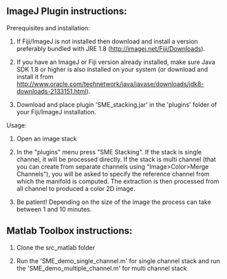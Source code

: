 ## ImageJ Plugin instructions:

Prerequisites and installation:

1. If Fiji/ImageJ is not installed then download and install a version preferably bundled with JRE 1.8 (http://imagej.net/Fiji/Downloads). 

2. If you have an ImageJ or Fiji version already installed, make sure Java SDK 1.8 or higher is also installed on your system (or download and install it from http://www.oracle.com/technetwork/java/javase/downloads/jdk8-downloads-2133151.html).

3. Download and place plugin 'SME_stacking.jar' in the 'plugins' folder of your Fiji/ImageJ installation.

Usage:

1. Open an image stack

2. In the "plugins" menu press "SME Stacking". If the stack is single channel, it will be processed directly. If the stack is multi channel (that you can create from separate channels using "Image>Color>Merge Channels"), you will be asked to specify the reference channel from which the manifold is computed. The extraction is then processed from all channel to produced a color 2D image. 

3. Be patient! Depending on the size of the image the process can take between 1 and 10 minutes.

## Matlab Toolbox instructions:

1. Clone the src_matlab folder

2. Run the 'SME_demo_single_channel.m' for single channel stack and run the 'SME_demo_multiple_channel.m' for multi channel stack
